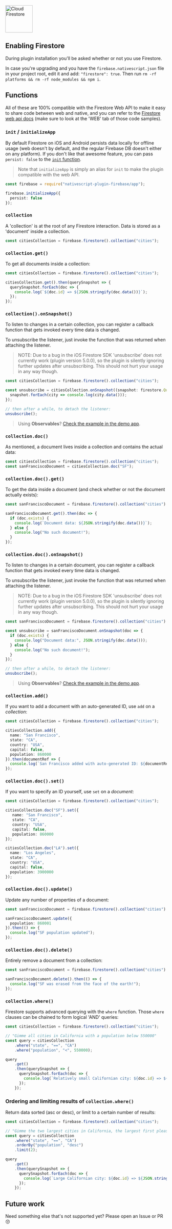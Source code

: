 <img src="https://raw.githubusercontent.com/EddyVerbruggen/nativescript-plugin-firebase/master/docs/images/features/firestore.png" height="85px" alt="Cloud Firestore"/>

## Enabling Firestore
During plugin installation you'll be asked whether or not you use Firestore.

In case you're upgrading and you have the `firebase.nativescript.json` file in your project root, edit it and add: `"firestore": true`.
Then run `rm -rf platforms && rm -rf node_modules && npm i`.

## Functions
All of these are 100% compatible with the Firestore Web API to make it easy to share code between web and native, and you can
refer to the [Firestore web api docs](https://firebase.google.com/docs/firestore/data-model) (make sure to look at the 'WEB' tab of those code samples).

### `init` / `initializeApp`
By default Firestore on iOS and Android persists data locally for offline usage (web doesn't by default, and the regular Firebase DB doesn't either on any platform).
If you don't like that awesome feature, you can pass `persist: false` to the [`init` function](../README.md#init).

> Note that `initializeApp` is simply an alias for `init` to make the plugin compatible with the web API.

```typescript
const firebase = require("nativescript-plugin-firebase/app");

firebase.initializeApp({
  persist: false
});
```

### `collection`
A 'collection' is at the root of any Firestore interaction. Data is stored as a 'document' inside a collection.

```typescript
const citiesCollection = firebase.firestore().collection("cities");
```

### `collection.get()`
To get all documents inside a collection:

```typescript
const citiesCollection = firebase.firestore().collection("cities");

citiesCollection.get().then(querySnapshot => {
  querySnapshot.forEach(doc => {
    console.log(`${doc.id} => ${JSON.stringify(doc.data())}`);
  });
});
```

### `collection().onSnapshot()`
To listen to changes in a certain collection, you can register a callback function that gets invoked every time data is changed.

To unsubscribe the listener, just invoke the function that was returned when attaching the listener.

> NOTE: Due to a bug in the iOS Firestore SDK 'unsubscribe' does not currently work (plugin version 5.0.0), so the plugin is silently ignoring further updates after unsubscribing. This should not hurt your usage in any way though.

```typescript
const citiesCollection = firebase.firestore().collection("cities");

const unsubscribe = citiesCollection.onSnapshot((snapshot: firestore.QuerySnapshot) => {
  snapshot.forEach(city => console.log(city.data()));
});

// then after a while, to detach the listener:
unsubscribe();
```

> Using **Observables**? [Check the example in the demo app](https://github.com/EddyVerbruggen/nativescript-plugin-firebase/blob/f6972433dea48bf1d342a6e4ef7f955dff341837/demo-ng/app/item/items.component.ts#L187-L198).

### `collection.doc()`
As mentioned, a document lives inside a collection and contains the actual data:

```typescript
const citiesCollection = firebase.firestore().collection("cities");
const sanFranciscoDocument = citiesCollection.doc("SF");
```

### `collection.doc().get()`
To get the data inside a document (and check whether or not the document actually exists):

```typescript
const sanFranciscoDocument = firebase.firestore().collection("cities").doc("SF");

sanFranciscoDocument.get().then(doc => {
  if (doc.exists) {
    console.log(`Document data: ${JSON.stringify(doc.data())}`);
  } else {
    console.log("No such document!");
  }
});
```

### `collection.doc().onSnapshot()`
To listen to changes in a certain document, you can register a callback function that gets invoked every time data is changed.

To unsubscribe the listener, just invoke the function that was returned when attaching the listener.

> NOTE: Due to a bug in the iOS Firestore SDK 'unsubscribe' does not currently work (plugin version 5.0.0), so the plugin is silently ignoring further updates after unsubscribing. This should not hurt your usage in any way though.

```typescript
const sanFranciscoDocument = firebase.firestore().collection("cities").doc("SF");

const unsubscribe = sanFranciscoDocument.onSnapshot(doc => {
  if (doc.exists) {
    console.log("Document data:", JSON.stringify(doc.data()));
  } else {
    console.log("No such document!");
  }
});

// then after a while, to detach the listener:
unsubscribe();
```

> Using **Observables**? [Check the example in the demo app](https://github.com/EddyVerbruggen/nativescript-plugin-firebase/blob/f6972433dea48bf1d342a6e4ef7f955dff341837/demo-ng/app/item/items.component.ts#L175-L185).

### `collection.add()`
If you want to add a document with an auto-generated ID, use `add` on a *collection*:

```typescript
const citiesCollection = firebase.firestore().collection("cities");

citiesCollection.add({
  name: "San Francisco",
  state: "CA",
  country: "USA",
  capital: false,
  population: 860000
}).then(documentRef => {
  console.log(`San Francisco added with auto-generated ID: ${documentRef.id}`);
});
```

### `collection.doc().set()`
If you want to specify an ID yourself, use `set` on a *document*:

```typescript
const citiesCollection = firebase.firestore().collection("cities");

citiesCollection.doc("SF").set({
   name: "San Francisco",
   state: "CA",
   country: "USA",
   capital: false,
   population: 860000
});

citiesCollection.doc("LA").set({
  name: "Los Angeles",
  state: "CA",
  country: "USA",
  capital: false,
  population: 3900000
});
```

### `collection.doc().update()`
Update any number of properties of a document:

```typescript
const sanFranciscoDocument = firebase.firestore().collection("cities").doc("SF");

sanFranciscoDocument.update({
  population: 860001
}).then(() => {
  console.log("SF population updated");
});
```

### `collection.doc().delete()`
Entirely remove a document from a collection:

```typescript
const sanFranciscoDocument = firebase.firestore().collection("cities").doc("SF");

sanFranciscoDocument.delete().then(() => {
  console.log("SF was erased from the face of the earth!");
});
```

### `collection.where()`
Firestore supports advanced querying with the `where` function. Those `where` clauses can be chained to form logical 'AND' queries:

```typescript
const citiesCollection = firebase.firestore().collection("cities");

// "Gimme all cities in California with a population below 550000"
const query = citiesCollection
    .where("state", "==", "CA")
    .where("population", "<", 550000);

query
    .get()
    .then(querySnapshot => {
      querySnapshot.forEach(doc => {
        console.log(`Relatively small Californian city: ${doc.id} => ${JSON.stringify(doc.data())}`);
      });
    });
```

### Ordering and limiting results of `collection.where()`
Return data sorted (asc or desc), or limit to a certain number of results:

```typescript
const citiesCollection = firebase.firestore().collection("cities");

// "Gimme the two largest cities in California, the largest first please"
const query = citiesCollection
    .where("state", "==", "CA")
    .orderBy("population", "desc")
    .limit(2);

query
    .get()
    .then(querySnapshot => {
      querySnapshot.forEach(doc => {
        console.log(`Large Californian city: ${doc.id} => ${JSON.stringify(doc.data())}`);
      });
    });
```

## Future work
Need something else that's not supported yet? Please open an Issue or PR 😚